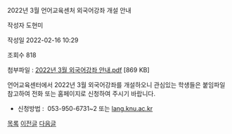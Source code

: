 



2022년 3월 언어교육센처 외국어강좌 개설 안내





작성자
도현미


작성일
2022-02-16 10:29


조회수
818


첨부파일 : [2022년 3월 외국어강좌 안내.pdf](https://computer.knu.ac.kr/pack/bbs/down.php?f_name=Q0dUVllEWVddVXBMeRAYblNAQw==&o_name=2022년3월외국어강좌안내.pdf&tbl=Site_BBS_25) [869 KB]


﻿언어교육센터에서 2022년 3월 외국어강좌를 개설하오니 관심있는 학생들은 붙임파일 참고하여 전화 또는 홈페이지로 신청하여 주시기 바랍니다.

  


- 신청방법 :  053-950-6731~2 또는 [lang.knu.ac.kr](http://lang.knu.ac.kr)

  
  








[목록](https://computer.knu.ac.kr/06_sub/02_sub.html?key=&keyfield=&category=&page=1&bbs_code=Site_BBS_25)
[이전글](https://computer.knu.ac.kr/06_sub/02_sub.html?bbs_cmd=view&page=1&key=&keyfield=&category=&no=3697&bbs_code=Site_BBS_25)
[다음글](https://computer.knu.ac.kr/06_sub/02_sub.html?bbs_cmd=view&page=1&key=&keyfield=&category=&no=3699&bbs_code=Site_BBS_25)




